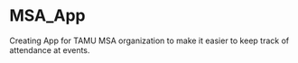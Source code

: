 # MSA_App
Creating App for TAMU MSA organization to make it easier to keep track of attendance at events.
